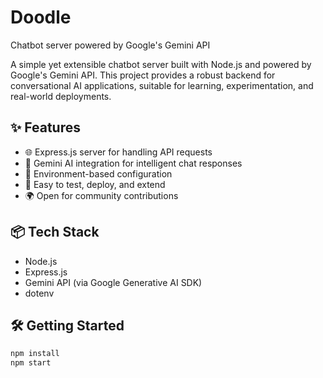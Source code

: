 # Doodle
Chatbot server powered by Google's Gemini API

A simple yet extensible chatbot server built with Node.js and powered by Google's Gemini API. This project provides a robust backend for conversational AI applications, suitable for learning, experimentation, and real-world deployments.

## ✨ Features

- 🌐 Express.js server for handling API requests
- 🤖 Gemini AI integration for intelligent chat responses
- 🔧 Environment-based configuration
- 🧪 Easy to test, deploy, and extend
- 🌍 Open for community contributions

## 📦 Tech Stack

- Node.js
- Express.js
- Gemini API (via Google Generative AI SDK)
- dotenv

## 🛠 Getting Started

```bash
npm install
npm start

